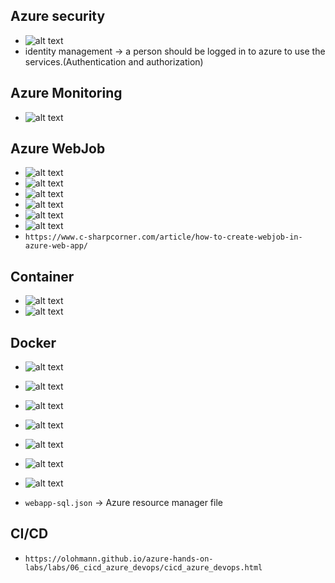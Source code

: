 ## Azure security

- ![alt text](image-143.png)
- identity management -> a person should be logged in to azure to use the services.(Authentication and authorization)

## Azure Monitoring

- ![alt text](image-144.png)

## Azure WebJob

- ![alt text](image-145.png)
- ![alt text](image-146.png)
- ![alt text](image-147.png)
- ![alt text](image-148.png)
- ![alt text](image-149.png)
- ![alt text](image-150.png)
- `https://www.c-sharpcorner.com/article/how-to-create-webjob-in-azure-web-app/`

## Container

- ![alt text](image-151.png)
- ![alt text](image-152.png)

## Docker

- ![alt text](image-153.png)
- ![alt text](image-154.png)
- ![alt text](image-155.png)
- ![alt text](image-156.png)
- ![alt text](image-157.png)
- ![alt text](image-158.png)
- ![alt text](image-159.png)

- `webapp-sql.json` -> Azure resource manager file

## CI/CD

- `https://olohmann.github.io/azure-hands-on-labs/labs/06_cicd_azure_devops/cicd_azure_devops.html`
